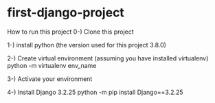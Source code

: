 # first-django-project
How to run this project
0-) Clone this project

1-) install python (the version used for this project 3.8.0)

2-) Create virtual environment (assuming you have installed virtualenv)
python -m virtualenv env_name

3-) Activate your environment

4-) Install Django 3.2.25
python -m pip install Django==3.2.25
